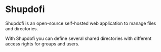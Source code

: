 # Shupdofi

Shupdofi is an open-source self-hosted web application to manage files and directories.

With Shupdofi you can define several shared directories with different access rights for groups and users.